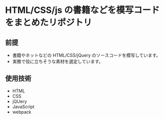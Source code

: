 # HTML/CSS/js の書籍などを模写コードをまとめたリポジトリ

## 前提

 - 書籍やネットなどの HTML/CSS/jQuery のソースコードを模写しています。
 - 実務で役に立ちそうな素材を選定しています。

## 使用技術
 - HTML
 - CSS
 - jQUery
 - JavaScript
 - webpack
